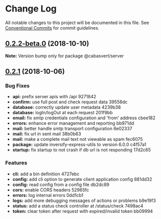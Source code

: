 # Change Log

All notable changes to this project will be documented in this file.
See [Conventional Commits](https://conventionalcommits.org) for commit guidelines.

## [0.2.2-beta.0](https://github.com/cabasvert/cabasvert/compare/@cabasvert/server@0.2.1...@cabasvert/server@0.2.2-beta.0) (2018-10-10)

**Note:** Version bump only for package @cabasvert/server





<a name="0.2.1"></a>
## [0.2.1](/compare/@cabasvert/server@0.2.1...@cabasvert/server@0.2.1) (2018-10-06)


### Bug Fixes

* **api:** prefix server apis with /api 9271842
* **confirm:** use full post and check request data 39558dc
* **database:** correctly update user metadata 4239b38
* **database:** logIn/logOut at each request 201f9bb
* **email:** fix smtp credentials configuration and 'from' address cbee182
* **errors:** enhance error management and reporting bb971dd
* **mail:** better handle smtp transport configuration 6e02337
* **mail:** fix url in sent mail 38b0b63
* **mail:** make a complete mail text not viewable as spam fec6075
* **package:** update inversify-express-utils to version 6.0.0 c4f57a1
* **startup:** fix startup to not crash if db url is not responding 17d2c65


### Features

* **cli:** add a bin definition 4727ebc
* **config:** add cli option to generate client application config 881dd32
* **config:** read config from a config file db2dc89
* **cors:** enable CORS headers 52965fc
* **errors:** log internal errors 0dd1cb1
* **logs:** add more debugging messages of actions or problems b9e19f3
* **status:** add a status check controller at /status/check 7498ac4
* **token:** clear token after request with expired/invalid token bb09994

